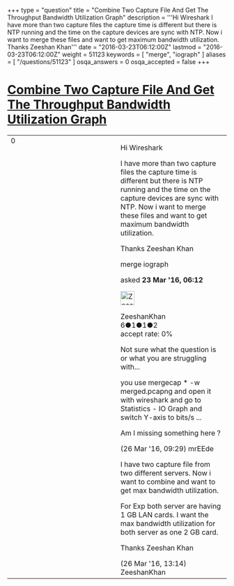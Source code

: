 +++
type = "question"
title = "Combine Two Capture File And Get The Throughput Bandwidth Utilization Graph"
description = '''Hi Wireshark I have more than two capture files the capture time is different but there is NTP running and the time on the capture devices are sync with NTP. Now i want to merge these files and want to get maximum bandwidth utilization. Thanks Zeeshan Khan'''
date = "2016-03-23T06:12:00Z"
lastmod = "2016-03-23T06:12:00Z"
weight = 51123
keywords = [ "merge", "iograph" ]
aliases = [ "/questions/51123" ]
osqa_answers = 0
osqa_accepted = false
+++

<div class="headNormal">

# [Combine Two Capture File And Get The Throughput Bandwidth Utilization Graph](/questions/51123/combine-two-capture-file-and-get-the-throughput-bandwidth-utilization-graph)

</div>

<div id="main-body">

<div id="askform">

<table id="question-table" style="width:100%;"><colgroup><col style="width: 50%" /><col style="width: 50%" /></colgroup><tbody><tr class="odd"><td style="width: 30px; vertical-align: top"><div class="vote-buttons"><div id="post-51123-score" class="post-score" title="current number of votes">0</div><div id="favorite-count" class="favorite-count"></div></div></td><td><div id="item-right"><div class="question-body"><p>Hi Wireshark</p><p>I have more than two capture files the capture time is different but there is NTP running and the time on the capture devices are sync with NTP. Now i want to merge these files and want to get maximum bandwidth utilization.</p><p>Thanks Zeeshan Khan</p></div><div id="question-tags" class="tags-container tags">merge iograph</div><div id="question-controls" class="post-controls"></div><div class="post-update-info-container"><div class="post-update-info post-update-info-user"><p>asked <strong>23 Mar '16, 06:12</strong></p><img src="https://secure.gravatar.com/avatar/52df8f586c3326b2bb940e1177dd7d58?s=32&amp;d=identicon&amp;r=g" class="gravatar" width="32" height="32" alt="ZeeshanKhan&#39;s gravatar image" /><p>ZeeshanKhan<br />
<span class="score" title="6 reputation points">6</span><span title="1 badges"><span class="badge1">●</span><span class="badgecount">1</span></span><span title="1 badges"><span class="silver">●</span><span class="badgecount">1</span></span><span title="2 badges"><span class="bronze">●</span><span class="badgecount">2</span></span><br />
<span class="accept_rate" title="Rate of the user&#39;s accepted answers">accept rate:</span> <span title="ZeeshanKhan has no accepted answers">0%</span></p></div></div><div id="comments-container-51123" class="comments-container"><span id="51218"></span><div id="comment-51218" class="comment"><div id="post-51218-score" class="comment-score"></div><div class="comment-text"><p>Not sure what the question is or what you are struggling with...</p><p>you use mergecap * -w merged.pcapng and open it with wireshark and go to Statistics - IO Graph and switch Y-axis to bits/s ...</p><p>Am I missing something here ?</p></div><div id="comment-51218-info" class="comment-info"><span class="comment-age">(26 Mar '16, 09:29)</span> mrEEde</div></div><span id="51219"></span><div id="comment-51219" class="comment"><div id="post-51219-score" class="comment-score"></div><div class="comment-text"><p>I have two capture file from two different servers. Now i want to combine and want to get max bandwidth utilization.</p><p>For Exp both server are having 1 GB LAN cards. I want the max bandwidth utilization for both server as one 2 GB card.</p><p>Thanks Zeeshan Khan<br />
</p></div><div id="comment-51219-info" class="comment-info"><span class="comment-age">(26 Mar '16, 13:14)</span> ZeeshanKhan</div></div></div><div id="comment-tools-51123" class="comment-tools"></div><div class="clear"></div><div id="comment-51123-form-container" class="comment-form-container"></div><div class="clear"></div></div></td></tr></tbody></table>

</div>

</div>

